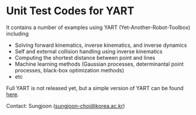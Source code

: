 # Unit Test Codes for YART

It contains a number of examples using YART (Yet-Another-Robot-Toolbox) including
- Solving forward kinematics, inverse kinematics, and inverse dynamics
- Self and external collision handling using inverse kinematics
- Computing the shortest distance between point and lines
- Machine learning methods (Gaussian processes, determinantal point processes, black-box optimization methods)
- etc

Full YART is not released yet, but a simple version of YART can be found [here](https://github.com/sjchoi86/yart_tutorial).

Contact: Sungjoon (sungjoon-choi@korea.ac.kr)

